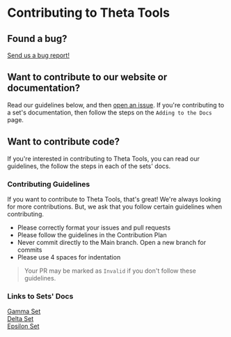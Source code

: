 # Contributing to Theta Tools

## Found a bug?
[Send us a bug report!](https://github.com/theta-tools/theta-tools.github.io/issues/new/choose)

## Want to contribute to our website or documentation?
Read our guidelines below, and then [open an issue](https://github.com/theta-tools/theta-tools.github.io/issues/new/choose). If you're contributing to a set's documentation, then follow the steps on the `Adding to the Docs` page.

## Want to contribute code?
If you're interested in contributing to Theta Tools, you can read our guidelines, the follow the steps in each of the sets' docs.

### Contributing Guidelines
If you want to contribute to Theta Tools, that's great! We're always looking for more contributions. But, we ask that you follow certain guidelines when contributing.

- Please correctly format your issues and pull requests
- Please follow the guidelines in the Contribution Plan
- Never commit directly to the Main branch. Open a new branch for commits
- Please use 4 spaces for indentation

> Your PR may be marked as `Invalid` if you don't follow these guidelines.

### Links to Sets' Docs
[Gamma Set](https://theta-tools.github.io/gamma#contributing)<br>
[Delta Set](https://theta-tools.github.io/delta#contributing)<br>
[Epsilon Set](https://theta-tools.github.io/epsilon#contributing)<br>